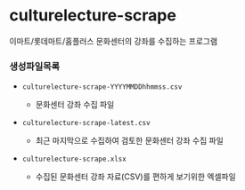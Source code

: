 # culturelecture-scrape
이마트/롯데마트/홈플러스 문화센터의 강좌를 수집하는 프로그램 

### 생성파일목록
* `culturelecture-scrape-YYYYMMDDhhmmss.csv`
    * 문화센터 강좌 수집 파일

* `culturelecture-scrape-latest.csv`
    * 최근 마지막으로 수집하여 검토한 문화센터 강좌 수집 파일

* `culturelecture-scrape.xlsx`
    * 수집된 문화센터 강좌 자료(CSV)를 편하게 보기위한 엑셀파일
